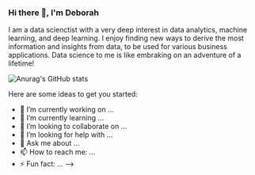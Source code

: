 ### Hi there 👋, I'm Deborah


I am a data scienctist with a very deep interest in data analytics, machine learning, and deep learning. I enjoy finding new ways to derive the most information and insights from data, to be used for various business applications. Data science to me is like embraking on an adventure of a lifetime!

![Anurag's GitHub stats](https://github-readme-stats.vercel.app/api?username=deborahmasibo&show_icons=true&theme=radical)

Here are some ideas to get you started:

- 🔭 I’m currently working on ...
- 🌱 I’m currently learning ...
- 👯 I’m looking to collaborate on ...
- 🤔 I’m looking for help with ...
- 💬 Ask me about ...
- 📫 How to reach me: ...
- ⚡ Fun fact: ...
-->
